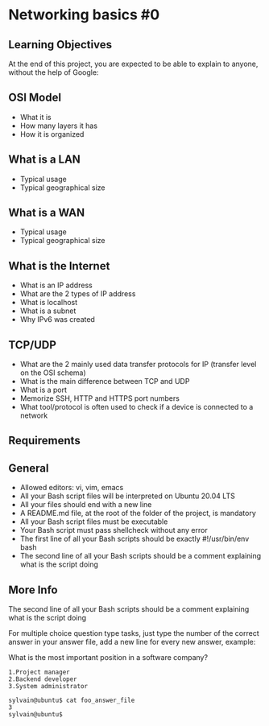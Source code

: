 # Networking basics #0

## Learning Objectives

At the end of this project, you are expected to be able to explain to anyone, without the help of Google:

## OSI Model

- What it is
- How many layers it has
- How it is organized
  
## What is a LAN

- Typical usage
- Typical geographical size
  
## What is a WAN

- Typical usage
- Typical geographical size

## What is the Internet

- What is an IP address
- What are the 2 types of IP address
- What is localhost
- What is a subnet
- Why IPv6 was created

## TCP/UDP

- What are the 2 mainly used data transfer protocols for IP (transfer level on the OSI schema)
- What is the main difference between TCP and UDP
- What is a port
- Memorize SSH, HTTP and HTTPS port numbers
- What tool/protocol is often used to check if a device is connected to a network

## Requirements

## General

- Allowed editors: vi, vim, emacs
- All your Bash script files will be interpreted on Ubuntu 20.04 LTS
- All your files should end with a new line
- A README.md file, at the root of the folder of the project, is mandatory
- All your Bash script files must be executable
- Your Bash script must pass shellcheck without any error
- The first line of all your Bash scripts should be exactly #!/usr/bin/env bash
- The second line of all your Bash scripts should be a comment explaining what is the script doing

## More Info

The second line of all your Bash scripts should be a comment explaining what is the script doing

For multiple choice question type tasks, just type the number of the correct answer in your answer file, add a new line for every new answer, example:

What is the most important position in a software company?

    1.Project manager
    2.Backend developer
    3.System administrator

```
sylvain@ubuntu$ cat foo_answer_file
3
sylvain@ubuntu$
```
